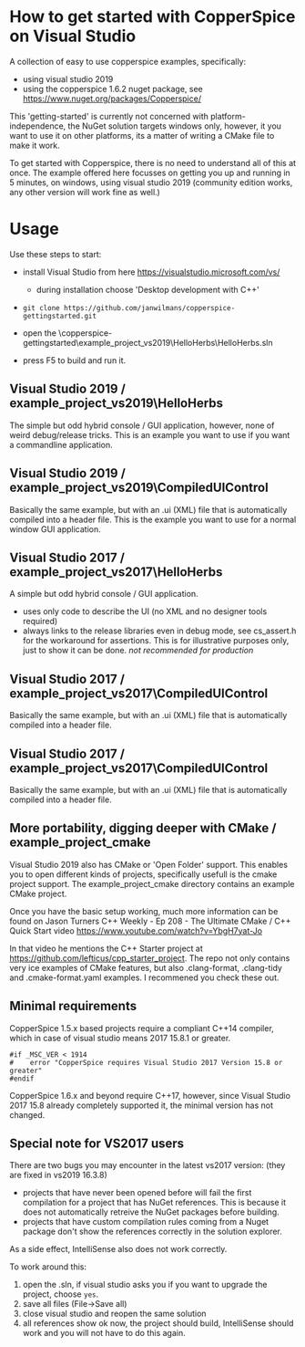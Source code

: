 # How to get started with CopperSpice on Visual Studio

A collection of easy to use copperspice examples, specifically:
* using visual studio 2019
* using the copperspice 1.6.2 nuget package, see https://www.nuget.org/packages/Copperspice/

This 'getting-started' is currently not concerned with platform-independence, the NuGet solution targets windows only, however, it you want to use it on other platforms, its a matter of writing a CMake file to make it work.

To get started with Copperspice, there is no need to understand all of this at once.
The example offered here focusses on getting you up and running in 5 minutes, on windows, using visual studio 2019 (community edition works, any other version will work fine as well.)

# Usage

Use these steps to start:

* install Visual Studio from here https://visualstudio.microsoft.com/vs/
  * during installation choose 'Desktop development with C++'
  
* `git clone https://github.com/janwilmans/copperspice-gettingstarted.git` 
* open the \copperspice-gettingstarted\example_project_vs2019\HelloHerbs\HelloHerbs.sln 
* press F5 to build and run it. 

## Visual Studio 2019 / example_project_vs2019\HelloHerbs
The simple but odd hybrid console / GUI application, however, none of weird debug/release tricks.
This is an example you want to use if you want a commandline application.

## Visual Studio 2019 / example_project_vs2019\CompiledUIControl
Basically the same example, but with an .ui (XML) file that is automatically compiled into a header file.
This is the example you want to use for a normal window GUI application.

## Visual Studio 2017 / example_project_vs2017\HelloHerbs
A simple but odd hybrid console / GUI application.
- uses only code to describe the UI (no XML and no designer tools required)
- always links to the release libraries even in debug mode, see cs_assert.h for the workaround for assertions.
  This is for illustrative purposes only, just to show it can be done. *not recommended for production*

## Visual Studio 2017 / example_project_vs2017\CompiledUIControl
Basically the same example, but with an .ui (XML) file that is automatically compiled into a header file.

## Visual Studio 2017 / example_project_vs2017\CompiledUIControl
Basically the same example, but with an .ui (XML) file that is automatically compiled into a header file.

## More portability, digging deeper with CMake / example_project_cmake

Visual Studio 2019 also has CMake or 'Open Folder' support. This enables you to open different kinds of projects, specifically usefull is the cmake project support. The example_project_cmake directory contains an example CMake project.

Once you have the basic setup working, much more information can be found on Jason Turners C++ Weekly - Ep 208 - The Ultimate CMake / C++ Quick Start video https://www.youtube.com/watch?v=YbgH7yat-Jo

In that video he mentions the C++ Starter project at https://github.com/lefticus/cpp_starter_project. The repo not only contains very ice examples of CMake features, but also .clang-format, .clang-tidy and .cmake-format.yaml examples. I recommened you check these out.


## Minimal requirements

CopperSpice 1.5.x based projects require a compliant C++14 compiler, which in case of visual studio means 2017 15.8.1 or greater.

```
#if _MSC_VER < 1914
#    error "CopperSpice requires Visual Studio 2017 Version 15.8 or greater"
#endif
```

CopperSpice 1.6.x and beyond require C++17, however, since Visual Studio 2017 15.8 already completely supported it, the minimal version has not changed.

## Special note for VS2017 users
There are two bugs you may encounter in the latest vs2017 version: (they are fixed in vs2019 16.3.8)

* projects that have never been opened before will fail the first compilation for a project that has NuGet references. This is because it does not automatically retreive the NuGet packages before building.
* projects that have custom compilation rules coming from a Nuget package don't show the references correctly in the solution explorer.

As a side effect, IntelliSense also does not work correctly.

To work around this:
1) open the .sln, if visual studio asks you if you want to upgrade the project, choose `yes`.
2) save all files (File->Save all)
3) close visual studio and reopen the same solution
4) all references show ok now, the project should build, IntelliSense should work and you will not have to do this again.


